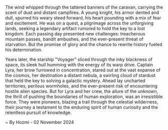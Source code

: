 
The wind whipped through the tattered banners of the caravan, carrying the scent of dust and distant campfires.  A young knight, his armor dented and dull, spurred his weary steed forward, his heart pounding with a mix of fear and excitement. He was on a quest, a pilgrimage across the unforgiving lands, seeking a legendary artifact rumored to hold the key to a lost kingdom. Each passing day presented new challenges: treacherous mountain passes, bandit ambushes, and the ever-present threat of starvation.  But the promise of glory and the chance to rewrite history fueled his determination.

Years later, the starship "Voyager" sliced through the inky blackness of space, its sleek hull humming with the energy of its warp drive.  Captain Lyra, her brow furrowed in concentration, stared out at the vast expanse of the cosmos, her destination a distant nebula, a swirling cloud of stardust that held the key to solving a galactic mystery.  Ahead lay uncharted territories, perilous wormholes, and the ever-present risk of encountering hostile alien species.  But for Lyra and her crew, the allure of the unknown, the thrill of pushing the boundaries of human exploration, was an irresistible force. They were pioneers, blazing a trail through the celestial wilderness, their journey a testament to the enduring spirit of human curiosity and the relentless pursuit of knowledge. 

~ By Hozmi - 02 November 2024
